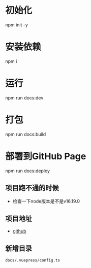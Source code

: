 # 初始化
npm init -y

# 安装依赖
npm i

# 运行
npm run docs:dev


# 打包
npm run docs:build

# 部署到GitHub Page
npm run docs:deploy



## 项目跑不通的时候

- 检查一下node版本是不是v16.19.0

## 项目地址

- [github](https://kikii9.github.io/myBlog/)

## 新增目录
`docs/.vuepress/config.ts`